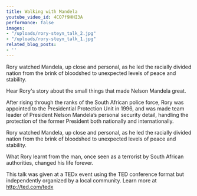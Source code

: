 ```yaml
---
title: Walking with Mandela
youtube_video_id: 4CO7f9HHI3A
performance: false
images:
- "/uploads/rory-steyn_talk_2.jpg"
- "/uploads/rory-steyn_talk_1.jpg"
related_blog_posts:
- ''
---
```


Rory watched Mandela, up close and personal, as he led the racially divided nation from the brink of bloodshed to unexpected levels of peace and stability.

Hear Rory's story about the small things that made Nelson Mandela great.

After rising through the ranks of the South African police force, Rory was appointed to the Presidential Protection Unit in 1996, and was made team leader of President Nelson Mandela’s personal security detail, handling the protection of the former President both nationally and internationally.

Rory watched Mandela, up close and personal, as he led the racially divided nation from the brink of bloodshed to unexpected levels of peace and stability.

What Rory learnt from the man, once seen as a terrorist by South African authorities, changed his life forever.

This talk was given at a TEDx event using the TED conference format but independently organized by a local community. Learn more at http://ted.com/tedx
